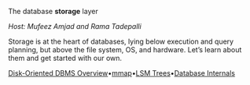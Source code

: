 The database **storage** layer

_Host: Mufeez Amjad and Rama Tadepalli_

Storage is at the heart of databases, lying below execution and query planning, but above the file system, OS, and hardware. Let’s learn about them and get started with our own.

[Disk-Oriented DBMS Overview](https://15445.courses.cs.cmu.edu/fall2019/notes/03-storage1.pdf)•[mmap](https://db.cs.cmu.edu/papers/2022/cidr2022-p13-crotty.pdf)•[LSM Trees](http://www.benstopford.com/2015/02/14/log-structured-merge-trees/)•[Database Internals](https://www.goodreads.com/book/show/44647144-database-internals)
